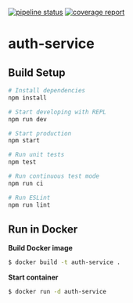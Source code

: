 [![pipeline status](https://gitlab.com/lux-tech/auth-service/badges/dev/pipeline.svg)](https://gitlab.com/lux-tech/auth-service/commits/dev) 
[![coverage report](https://gitlab.com/lux-tech/auth-service/badges/dev/coverage.svg)](https://gitlab.com/lux-tech/auth-service/commits/dev)

# auth-service

## Build Setup

``` bash
# Install dependencies
npm install

# Start developing with REPL
npm run dev

# Start production
npm start

# Run unit tests
npm test

# Run continuous test mode
npm run ci

# Run ESLint
npm run lint
```

## Run in Docker

**Build Docker image**
```bash
$ docker build -t auth-service .
```

**Start container**
```bash
$ docker run -d auth-service
```
